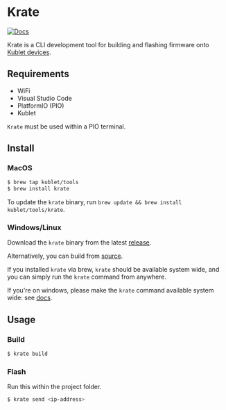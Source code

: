 # Krate

[![Docs](https://img.shields.io/badge/docs-developers.thekublet-blue?style=flat-square)](https://developers.thekublet.com)

Krate is a CLI development tool for building and flashing firmware onto [Kublet devices](https://thekublet.com).

## Requirements

- WiFi
- Visual Studio Code
- PlatformIO (PIO)
- Kublet

`Krate` must be used within a PIO terminal.

## Install

### MacOS

```bash
$ brew tap kublet/tools
$ brew install krate 
```

To update the `krate` binary, run `brew update && brew install kublet/tools/krate`.

### Windows/Linux

Download the `krate` binary from the latest [release](https://github.com/kublet/krate/releases/latest).

Alternatively, you can build from [source](https://github.com/kublet/krate).

If you installed `krate` via brew, `krate` should be available system wide, and you can simply run the `krate` command from anywhere.

If you're on windows, please make the `krate` command available system wide: see [docs](https://learn.microsoft.com/en-us/powershell/module/microsoft.powershell.core/about/about_environment_variables?view=powershell-7.4#set-environment-variables-in-the-system-control-panel).

## Usage

### Build

```bash
$ krate build
```

### Flash

Run this within the project folder.

```bash
$ krate send <ip-address>
```
